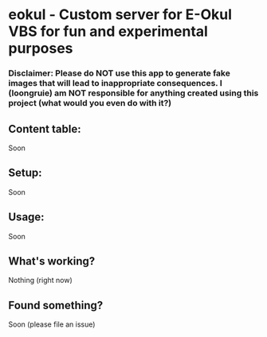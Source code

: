 # eokul - Custom server for E-Okul VBS for fun and experimental purposes

### Disclaimer: Please do NOT use this app to generate fake images that will lead to inappropriate consequences. I (loongruie) am NOT responsible for anything created using this project (what would you even do with it?)

## Content table:
Soon

## Setup:
Soon

## Usage:
Soon

## What's working?
Nothing (right now)

## Found something?
Soon (please file an issue)

